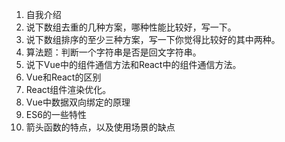 1. 自我介绍
2. 说下数组去重的几种方案，哪种性能比较好，写一下。
3. 说下数组排序的至少三种方案，写一下你觉得比较好的其中两种。
4. 算法题：判断一个字符串是否是回文字符串。
5. 说下Vue中的组件通信方法和React中的组件通信方法。
6. Vue和React的区别
7. React组件渲染优化。
8. Vue中数据双向绑定的原理
9. ES6的一些特性
10. 箭头函数的特点，以及使用场景的缺点